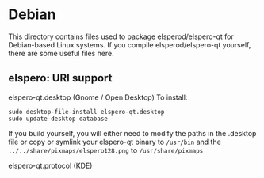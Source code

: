 
Debian
====================
This directory contains files used to package elsperod/elspero-qt
for Debian-based Linux systems. If you compile elsperod/elspero-qt yourself, there are some useful files here.

## elspero: URI support ##


elspero-qt.desktop  (Gnome / Open Desktop)
To install:

	sudo desktop-file-install elspero-qt.desktop
	sudo update-desktop-database

If you build yourself, you will either need to modify the paths in
the .desktop file or copy or symlink your elspero-qt binary to `/usr/bin`
and the `../../share/pixmaps/elspero128.png` to `/usr/share/pixmaps`

elspero-qt.protocol (KDE)

